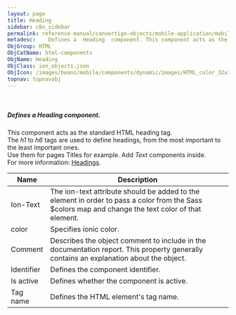 ```yaml
---
layout: page
title: Heading
sidebar: c8o_sidebar
permalink: reference-manual/convertigo-objects/mobile-application/mobile-components/html-components/heading/
metadesc:    Defines a  Heading  component. This component acts as the standard HTML heading tag. The  h1  to  h6  tags are used to define headings, from the mo
ObjGroup: HTML
ObjCatName: html-components
ObjName: Heading
ObjClass: ion_objects.json
ObjIcon: /images/beans/mobile/components/dynamic/images/HTML_color_32x32.png
topnav: topnavobj
---
```

 <br/>

##### Defines a <i>Heading</i> component.<br/>
This component acts as the standard HTML heading tag.<br/>
The <i>h1</i> to <i>h6</i> tags are used to define headings, from the most important to the least important ones.<br/>
Use them for pages Titles for example. Add <i>Text</i> components inside.<br/>
 For more information: <a href='https://www.w3schools.com/tags/tag_hn.asp'>Headings</a>.

Name | Description 
--- | ---
Ion-Text | The ion-text attribute should be added to the element in order to pass a color from the Sass $colors map and change the text color of that element.
color | Specifies ionic color.
Comment | Describes the object comment to include in the documentation report.  This property generally contains an explanation about the object. 
Identifier | Defines the component identifier.  
Is active | Defines whether the component is active. 
Tag name | Defines the HTML element's tag name. 

